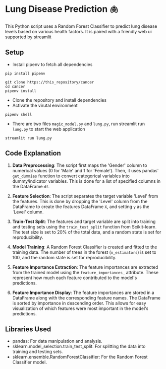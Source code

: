 # Lung Disease Prediction 🫁

This Python script uses a Random Forest Classifier to predict lung disease levels based on various health factors.
It is paired with a friendly web ui supported by streamlit

## Setup 
- Install pipenv to fetch all dependencies
```
pip install pipenv
```
```
git clone https://this_repository/cancer
cd cancer
pipenv install
```
- Clone the repository and install dependencies
- Activate the virutal environment
```
pipenv shell
```
- There are two files `magic_model.py` and `lung.py`, run streamlit run `lung.py` to start the web application
```
streamlit run lung.py
```


## Code Explanation

1. **Data Preprocessing**: The script first maps the 'Gender' column to numerical values (0 for 'Male' and 1 for 'Female'). Then, it uses pandas' `get_dummies` function to convert categorical variables into dummy/indicator variables. This is done for a list of specified columns in the DataFrame `df`.

2. **Feature Selection**: The script separates the target variable 'Level' from the features. This is done by dropping the 'Level' column from the DataFrame to create the features DataFrame `X`, and setting `y` as the 'Level' column.

3. **Train-Test Split**: The features and target variable are split into training and testing sets using the `train_test_split` function from Scikit-learn. The test size is set to 20% of the total data, and a random state is set for reproducibility.

4. **Model Training**: A Random Forest Classifier is created and fitted to the training data. The number of trees in the forest (`n_estimators`) is set to 100, and the random state is set for reproducibility.

5. **Feature Importance Extraction**: The feature importances are extracted from the trained model using the `feature_importances_` attribute. These represent how much each feature contributed to the model's predictions.

6. **Feature Importance Display**: The feature importances are stored in a DataFrame along with the corresponding feature names. The DataFrame is sorted by importance in descending order. This allows for easy visualization of which features were most important in the model's predictions.

## Libraries Used

- pandas: For data manipulation and analysis.
- sklearn.model_selection.train_test_split: For splitting the data into training and testing sets.
- sklearn.ensemble.RandomForestClassifier: For the Random Forest Classifier model.